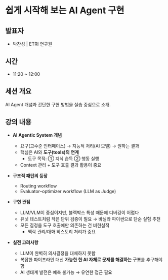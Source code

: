 # 쉽게 시작해 보는 AI Agent 구현

## 발표자

- 박찬성 | ETRI 연구원

## 시간

- 11:20 ~ 12:00

## 세션 개요

AI Agent 개념과 간단한 구현 방법을 실습 중심으로 소개.

## 강의 내용

- **AI Agentic System 개념**
  - 요구(고수준 인터페이스) → 지능적 처리(AI 모델) → 원하는 결과  
  - 핵심은 AI와 **도구(tools)의 연계**  
    - 도구 목적: ① 지식 습득 ② 행동 실행  
  - Context 관리 + 도구 호출 결과 활용이 중요  

- **구조적 패턴의 등장**
  - Routing workflow  
  - Evaluator–optimizer workflow (LLM as Judge)  

- **구현 관점**
  - LLM/VLM이 중심이지만, 블랙박스 특성 때문에 디버깅이 어렵다  
  - 유닛 테스트처럼 작은 단위 검증이 필요 → 바닐라 파이썬으로 단순 실험 추천  
  - 모든 결정을 도구 호출에만 의존하는 건 비현실적  
    - 맥락 관리/대화 히스토리 처리가 중요  

- **실전 고려사항**
  - LLM이 완벽히 의사결정을 대체하지 못함  
  - 복잡한 파이프라인 대신 **가능한 한 AI 자체로 문제를 해결하는 구조**를 추구해야 함  
  - AI 생태계 발전은 예측 불가능 → 유연한 접근 필요  
